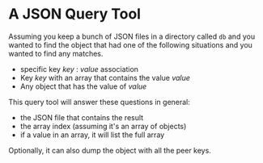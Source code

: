 # A JSON Query Tool

Assuming you keep a bunch of JSON files in a directory called `db`
and you wanted to find the object that had one of the following
situations and you wanted to find any matches.

- specific key *key* : *value* association
- Key *key* with an array that contains the value *value*
- Any object that has the value of *value*

This query tool will answer these questions in general:
- the JSON file that contains the result
- the array index (assuming it's an array of objects)
- if a value in an array, it will list the full array

Optionally, it can also dump the object with all the peer
keys.
